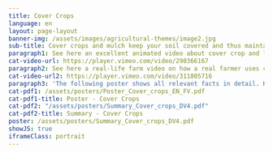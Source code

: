 ```yaml
---
title: Cover Crops
language: en
layout: page-layout
banner-img: /assets/images/agricultural-themes/image2.jpg
sub-title: Cover crops and mulch keep your soil covered and thus maintain it moist and fertile. They also avoid erosion and as leguminous cover crops they feed your soil with extra nitrogen.
paragraph1: See here an excellent animated video about cover crop and leguminous plant basics; learn about the benefits and how to do it.
cat-video-url: https://player.vimeo.com/video/290366167
paragraph2: See here a real-life farm video on how a real farmer uses cover crops and mulch management to improve the soil fertility and protection of his farmland.
cat-video-url2: https://player.vimeo.com/video/311805716
paragraph3: 'The following poster shows all relevant facts in detail. Have a look at it.'
cat-pdf1: /assets/posters/Poster_Cover_crops_EN_FV.pdf
cat-pdf1-title: Poster - Cover Crops
cat-pdf2: "/assets/posters/Summary_Cover_crops_DV4.pdf"
cat-pdf2-title: Summary - Cover Crops
poster: /assets/posters/Summary_Cover_crops_DV4.pdf
showJS: true
iframeClass: portrait
---
```

